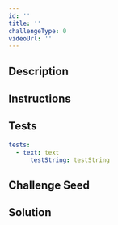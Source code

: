 ```yaml
---
id: ''
title: ''
challengeType: 0
videoUrl: ''
---
```


## Description

<section id='description'>
</section>

## Instructions

<section id='instructions'>
</section>

## Tests

<section id='tests'>

```yml
tests:
  - text: text
      testString: testString

```

</section>

## Challenge Seed

<section id='challengeSeed'>

<div id='html-seed'>
</div>

</section>

## Solution

<section id='solution'>
</section>
